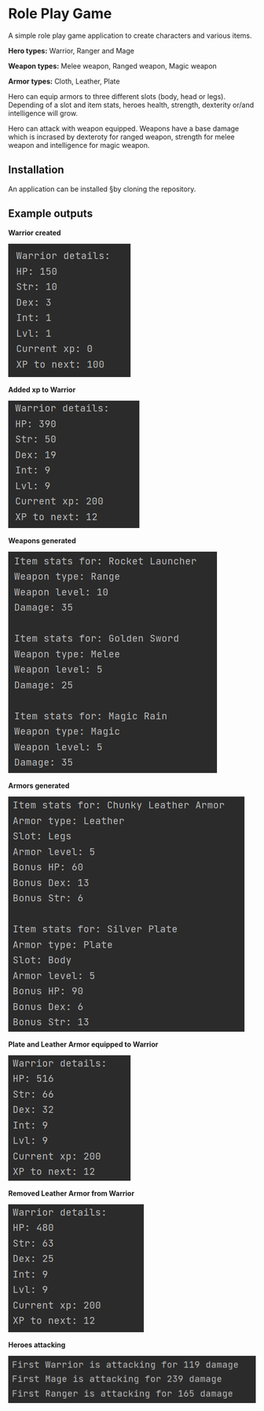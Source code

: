 # Role Play Game

A simple role play game application to create characters and various items. 

**Hero types:** Warrior, Ranger and Mage

**Weapon types:** Melee weapon, Ranged weapon, Magic weapon

**Armor types:** Cloth, Leather, Plate

Hero can equip armors to three different slots (body, head or legs). Depending of a slot and item stats, heroes health, strength, dexterity or/and  intelligence will grow. 

Hero can attack with weapon equipped. Weapons have a base damage which is incrased by dexteroty for ranged weapon, strength for melee weapon and intelligence for magic weapon. 


## Installation
An application can be installed §by cloning the repository. 

## Example outputs

**Warrior created**

![hero stats](https://github.com/paularintaharri/roleplaygame/blob/master/images/1hero_basic_stats.png)

**Added xp to Warrior**

![hero levelup](https://github.com/paularintaharri/roleplaygame/blob/master/images/2hero_levelup.png)

**Weapons generated**

![generated weapons](https://github.com/paularintaharri/roleplaygame/blob/master/images/3generated_weapons.png)

**Armors generated**

![generated armors](https://github.com/paularintaharri/roleplaygame/blob/master/images/4generated_armors.png)

**Plate and Leather Armor equipped to Warrior**

![warrior with items](https://github.com/paularintaharri/roleplaygame/blob/master/images/5warrior_with_items.png)

**Removed Leather Armor from Warrior**

![warrior remove item](https://github.com/paularintaharri/roleplaygame/blob/master/images/6warrior_remove_item.png)

**Heroes attacking**

![warrior attack](https://github.com/paularintaharri/roleplaygame/blob/master/images/7warrior_attack.png)


